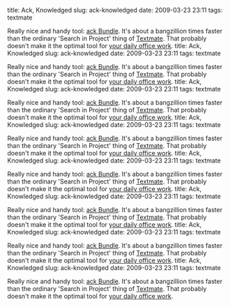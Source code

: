title: Ack, Knowledged
slug: ack-knowledged
date: 2009-03-23 23:11
tags: textmate

Really nice and handy tool: [ack Bundle](http://github.com/protocool/ack-tmbundle/tree/master). It's about a bangzillion times faster than the ordinary 'Search in Project' thing of [Textmate](http://macromates.com/). That probably doesn't make it the optimal tool for [your daily office work](http://dropular.net/content/_fixed/wiy02sbg0k_whypeopleseemtohavefreetime.png).
title: Ack, Knowledged
slug: ack-knowledged
date: 2009-03-23 23:11
tags: textmate

Really nice and handy tool: [ack Bundle](http://github.com/protocool/ack-tmbundle/tree/master). It's about a bangzillion times faster than the ordinary 'Search in Project' thing of [Textmate](http://macromates.com/). That probably doesn't make it the optimal tool for [your daily office work](http://dropular.net/content/_fixed/wiy02sbg0k_whypeopleseemtohavefreetime.png).
title: Ack, Knowledged
slug: ack-knowledged
date: 2009-03-23 23:11
tags: textmate

Really nice and handy tool: [ack Bundle](http://github.com/protocool/ack-tmbundle/tree/master). It's about a bangzillion times faster than the ordinary 'Search in Project' thing of [Textmate](http://macromates.com/). That probably doesn't make it the optimal tool for [your daily office work](http://dropular.net/content/_fixed/wiy02sbg0k_whypeopleseemtohavefreetime.png).
title: Ack, Knowledged
slug: ack-knowledged
date: 2009-03-23 23:11
tags: textmate

Really nice and handy tool: [ack Bundle](http://github.com/protocool/ack-tmbundle/tree/master). It's about a bangzillion times faster than the ordinary 'Search in Project' thing of [Textmate](http://macromates.com/). That probably doesn't make it the optimal tool for [your daily office work](http://dropular.net/content/_fixed/wiy02sbg0k_whypeopleseemtohavefreetime.png).
title: Ack, Knowledged
slug: ack-knowledged
date: 2009-03-23 23:11
tags: textmate

Really nice and handy tool: [ack Bundle](http://github.com/protocool/ack-tmbundle/tree/master). It's about a bangzillion times faster than the ordinary 'Search in Project' thing of [Textmate](http://macromates.com/). That probably doesn't make it the optimal tool for [your daily office work](http://dropular.net/content/_fixed/wiy02sbg0k_whypeopleseemtohavefreetime.png).
title: Ack, Knowledged
slug: ack-knowledged
date: 2009-03-23 23:11
tags: textmate

Really nice and handy tool: [ack Bundle](http://github.com/protocool/ack-tmbundle/tree/master). It's about a bangzillion times faster than the ordinary 'Search in Project' thing of [Textmate](http://macromates.com/). That probably doesn't make it the optimal tool for [your daily office work](http://dropular.net/content/_fixed/wiy02sbg0k_whypeopleseemtohavefreetime.png).
title: Ack, Knowledged
slug: ack-knowledged
date: 2009-03-23 23:11
tags: textmate

Really nice and handy tool: [ack Bundle](http://github.com/protocool/ack-tmbundle/tree/master). It's about a bangzillion times faster than the ordinary 'Search in Project' thing of [Textmate](http://macromates.com/). That probably doesn't make it the optimal tool for [your daily office work](http://dropular.net/content/_fixed/wiy02sbg0k_whypeopleseemtohavefreetime.png).
title: Ack, Knowledged
slug: ack-knowledged
date: 2009-03-23 23:11
tags: textmate

Really nice and handy tool: [ack Bundle](http://github.com/protocool/ack-tmbundle/tree/master). It's about a bangzillion times faster than the ordinary 'Search in Project' thing of [Textmate](http://macromates.com/). That probably doesn't make it the optimal tool for [your daily office work](http://dropular.net/content/_fixed/wiy02sbg0k_whypeopleseemtohavefreetime.png).
